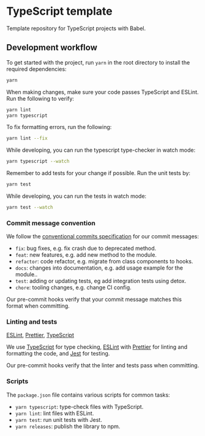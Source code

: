 # TypeScript template

Template repository for TypeScript projects with Babel.

## Development workflow

To get started with the project, run `yarn` in the root directory to install the required dependencies:

```sh
yarn
```

When making changes, make sure your code passes TypeScript and ESLint. Run the following to verify:

```sh
yarn lint
yarn typescript
```

To fix formatting errors, run the following:

```sh
yarn lint --fix
```

While developing, you can run the typescript type-checker in watch mode:

```sh
yarn typescript --watch
```

Remember to add tests for your change if possible. Run the unit tests by:

```sh
yarn test
```

While developing, you can run the tests in watch mode:

```sh
yarn test --watch
```

### Commit message convention

We follow the [conventional commits specification](https://www.conventionalcommits.org/en) for our commit messages:

- `fix`: bug fixes, e.g. fix crash due to deprecated method.
- `feat`: new features, e.g. add new method to the module.
- `refactor`: code refactor, e.g. migrate from class components to hooks.
- `docs`: changes into documentation, e.g. add usage example for the module..
- `test`: adding or updating tests, eg add integration tests using detox.
- `chore`: tooling changes, e.g. change CI config.

Our pre-commit hooks verify that your commit message matches this format when committing.

### Linting and tests

[ESLint](https://eslint.org/), [Prettier](https://prettier.io/), [TypeScript](https://www.typescriptlang.org/)

We use [TypeScript](https://www.typescriptlang.org/) for type checking, [ESLint](https://eslint.org/) with [Prettier](https://prettier.io/) for linting and formatting the code, and [Jest](https://jestjs.io/) for testing.

Our pre-commit hooks verify that the linter and tests pass when committing.

### Scripts

The `package.json` file contains various scripts for common tasks:

- `yarn typescript`: type-check files with TypeScript.
- `yarn lint`: lint files with ESLint.
- `yarn test`: run unit tests with Jest.
- `yarn releases`: publish the library to npm.
